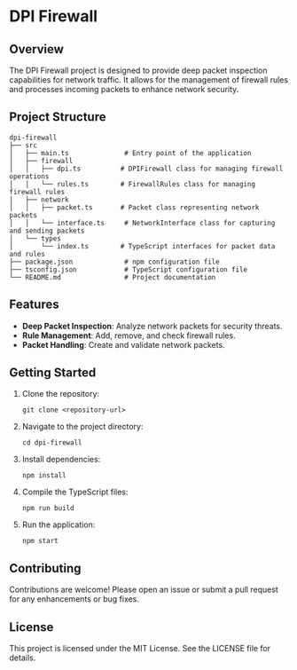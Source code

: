 # DPI Firewall

## Overview
The DPI Firewall project is designed to provide deep packet inspection capabilities for network traffic. It allows for the management of firewall rules and processes incoming packets to enhance network security.

## Project Structure
```
dpi-firewall
├── src
│   ├── main.ts              # Entry point of the application
│   ├── firewall
│   │   ├── dpi.ts          # DPIFirewall class for managing firewall operations
│   │   └── rules.ts        # FirewallRules class for managing firewall rules
│   ├── network
│   │   ├── packet.ts       # Packet class representing network packets
│   │   └── interface.ts     # NetworkInterface class for capturing and sending packets
│   └── types
│       └── index.ts        # TypeScript interfaces for packet data and rules
├── package.json             # npm configuration file
├── tsconfig.json            # TypeScript configuration file
└── README.md                # Project documentation
```

## Features
- **Deep Packet Inspection**: Analyze network packets for security threats.
- **Rule Management**: Add, remove, and check firewall rules.
- **Packet Handling**: Create and validate network packets.

## Getting Started
1. Clone the repository:
   ```
   git clone <repository-url>
   ```
2. Navigate to the project directory:
   ```
   cd dpi-firewall
   ```
3. Install dependencies:
   ```
   npm install
   ```
4. Compile the TypeScript files:
   ```
   npm run build
   ```
5. Run the application:
   ```
   npm start
   ```

## Contributing
Contributions are welcome! Please open an issue or submit a pull request for any enhancements or bug fixes.

## License
This project is licensed under the MIT License. See the LICENSE file for details.